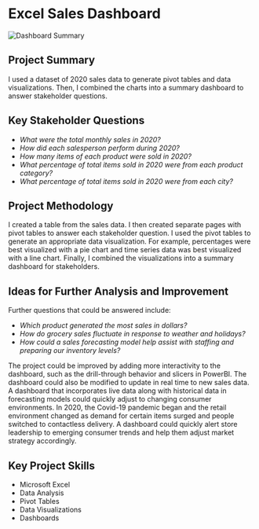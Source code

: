# Excel Sales Dashboard

![Dashboard Summary](https://github.com/cwentz12/Excel-Sales-Dashboard/assets/115527862/caa6166b-1747-40b3-891c-285cd93b67c5)

## Project Summary
I used a dataset of 2020 sales data to generate pivot tables and data visualizations. Then, I combined the charts into a summary dashboard to answer stakeholder questions.

## Key Stakeholder Questions 
* <i>What were the total monthly sales in 2020?
* How did each salesperson perform during 2020?
* How many items of each product were sold in 2020?
* What percentage of total items sold in 2020 were from each product category?
* What percentage of total items sold in 2020 were from each city?</i>

## Project Methodology
I created a table from the sales data. I then created separate pages with pivot tables to answer each stakeholder question. I used the pivot tables to generate an appropriate data visualization. For example, percentages were best visualized with a pie chart and time series data was best visualized with a line chart. Finally, I combined the visualizations into a summary dashboard for stakeholders.

## Ideas for Further Analysis and Improvement
Further questions that could be answered include:
<i>
* Which product generated the most sales in dollars?
* How do grocery sales fluctuate in response to weather and holidays?
* How could a sales forecasting model help assist with staffing and preparing our inventory levels?
</i><br>

The project could be improved by adding more interactivity to the dashboard, such as the drill-through behavior and slicers in PowerBI. The dashboard could also be modified to update in real time to new sales data. A dashboard that incorporates live data along with historical data in forecasting models could quickly adjust to changing consumer environments. In 2020, the Covid-19 pandemic began and the retail environment changed as demand for certain items surged and people switched to contactless delivery. A dashboard could quickly alert store leadership to emerging consumer trends and help them adjust market strategy accordingly. 

## Key Project Skills
* Microsoft Excel
* Data Analysis
* Pivot Tables
* Data Visualizations
* Dashboards
